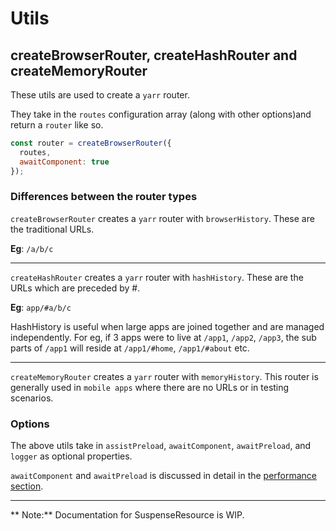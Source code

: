 # Utils


## createBrowserRouter, createHashRouter and createMemoryRouter

These utils are used to create a `yarr` router. 

They take in the `routes` configuration array (along with other options)and return a `router` like so. 

```jsx
const router = createBrowserRouter({
  routes,
  awaitComponent: true
});
```

### Differences between the router types

`createBrowserRouter` creates a `yarr` router with `browserHistory`. These are the traditional URLs. 

**Eg**: `/a/b/c`

--- 
`createHashRouter` creates a `yarr` router with `hashHistory`. These are the URLs which are preceded by #. 

**Eg**: `app/#a/b/c` 

HashHistory is useful when large apps are joined together and are managed independently. For eg, if 3 apps were to live at `/app1`, `/app2`, `/app3`, the sub parts of `/app1` will reside at `/app1/#home`, `/app1/#about` etc. 

--- 
`createMemoryRouter` creates a `yarr` router with `memoryHistory`. This router is generally used in `mobile apps` where there are no URLs or in testing scenarios.


### Options

The above utils take in `assistPreload`,  `awaitComponent`, `awaitPreload`, and `logger` as optional properties.  

`awaitComponent` and `awaitPreload` is discussed in detail in the [performance section](/docs/advanced/performance-and-ux.md).

---
** Note:** Documentation for SuspenseResource is WIP.
